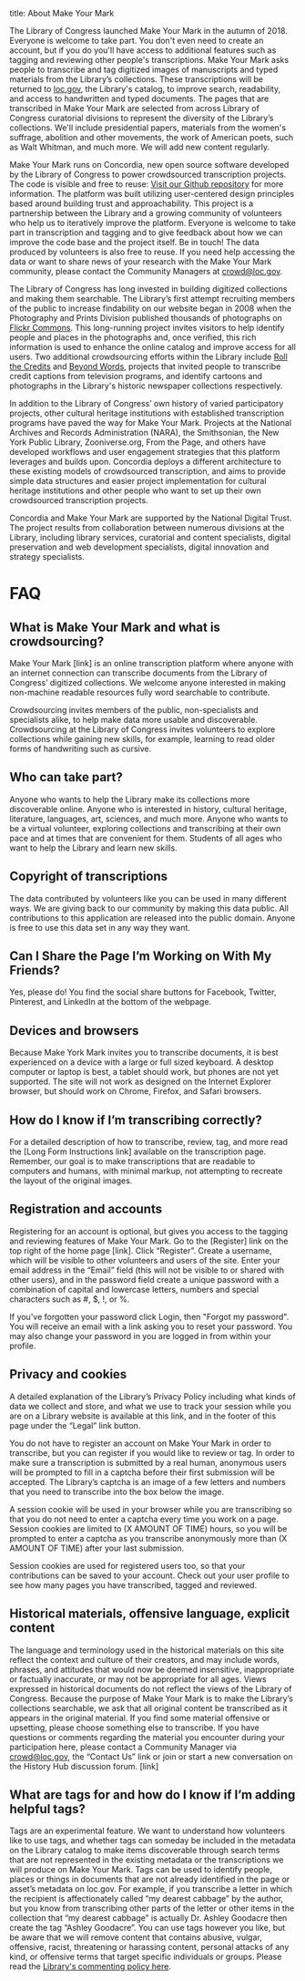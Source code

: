 title: About Make Your Mark

The Library of Congress launched Make Your Mark in the autumn of 2018. Everyone is welcome to take part. You don't even need to create an account, but if you do you'll have access to additional features such as tagging and reviewing other people's transcriptions. Make Your Mark asks people to transcribe and tag digitized images of manuscripts and typed materials from the Library’s collections. These transcriptions will be returned to [loc.gov](https://www.loc.gov/), the Library's catalog, to improve search, readability, and access to handwritten and typed documents. The pages that are transcribed in Make Your Mark are selected from across Library of Congress curatorial divisions to represent the diversity of the Library’s collections. We'll include presidential papers, materials from the women's suffrage, abolition and other movements, the work of American poets, such as Walt Whitman, and much more. We will add new content regularly.

Make Your Mark runs on Concordia, new open source software developed by the Library of Congress to power crowdsourced transcription projects. The code is visible and free to reuse: [Visit our Github repository](https://github.com/LibraryOfCongress/concordia) for more information. The platform was built utilizing user-centered design principles based around building trust and approachability. This project is a partnership between the Library and a growing community of volunteers who help us to iteratively improve the platform. Everyone is welcome to take part in transcription and tagging and to give feedback about how we can improve the code base and the project itself. Be in touch! The data produced by volunteers is also free to reuse. If you need help accessing the data or want to share news of your research with the Make Your Mark community, please contact the Community Managers at [crowd@loc.gov](mailto:crowd@lov.goc).

The Library of Congress has long invested in building digitized collections and making them searchable. The Library’s first attempt recruiting members of the public to increase findability on our website began in 2008 when the Photography and Prints Division published thousands of photographs on [Flickr Commons](https://www.flickr.com/photos/library_of_congress). This long-running project invites visitors to help identify people and places in the photographs and, once verified, this rich information is used to enhance the online catalog and improve access for all users. Two additional crowdsourcing efforts within the Library include [Roll the Credits](https://www.zooniverse.org/projects/sroosa/roll-the-credits) and [Beyond Words](http://beyondwords.labs.loc.gov/#/), projects that invited people to transcribe credit captions from television programs, and identify cartoons and photographs in the Library's historic newspaper collections respectively.

In addition to the Library of Congress’ own history of varied participatory projects, other cultural heritage institutions with established transcription programs have paved the way for Make Your Mark. Projects at the National Archives and Records Administration (NARA), the Smithsonian, the New York Public Library, Zooniverse.org, From the Page, and others have developed workflows and user engagement strategies that this platform leverages and builds upon. Concordia deploys a different architecture to these existing models of crowdsourced transcription, and aims to provide simple data structures and easier project implementation for cultural heritage institutions and other people who want to set up their own crowdsourced transcription projects.

Concordia and Make Your Mark are supported by the National Digital Trust. The project results from collaboration between numerous divisions at the Library, including library services, curatorial and content specialists, digital preservation and web development specialists, digital innovation and strategy specialists.

# FAQ

## What is Make Your Mark and what is crowdsourcing?

Make Your Mark [link] is an online transcription platform where anyone with an internet connection can transcribe documents from the Library of Congress’ digitized collections. We welcome anyone interested in making non-machine readable resources fully word searchable to contribute.

Crowdsourcing invites members of the public, non-specialists and specialists alike, to help make data more usable and discoverable. Crowdsourcing at the Library of Congress invites volunteers to explore collections while gaining new skills, for example, learning to read older forms of handwriting such as cursive.

## Who can take part?

Anyone who wants to help the Library make its collections more discoverable online. Anyone who is interested in history, cultural heritage, literature, languages, art, sciences, and much more. Anyone who wants to be a virtual volunteer, exploring collections and transcribing at their own pace and at times that are convenient for them. Students of all ages who want to help the Library and learn new skills.

## Copyright of transcriptions

The data contributed by volunteers like you can be used in many different ways. We are giving back to our community by making this data public. All contributions to this application are released into the public domain. Anyone is free to use this data set in any way they want.

## Can I Share the Page I’m Working on With My Friends?

Yes, please do! You find the social share buttons for Facebook, Twitter, Pinterest, and LinkedIn at the bottom of the webpage.

## Devices and browsers

Because Make York Mark invites you to transcribe documents, it is best experienced on a device with a large or full sized keyboard. A desktop computer or laptop is best, a tablet should work, but phones are not yet supported. The site will not work as designed on the Internet Explorer browser, but should work on Chrome, Firefox, and Safari browsers.

## How do I know if I’m transcribing correctly?

For a detailed description of how to transcribe, review, tag, and more read the [Long Form Instructions link] available on the transcription page. Remember, our goal is to make transcriptions that are readable to computers and humans, with minimal markup, not attempting to recreate the layout of the original images.

## Registration and accounts

Registering for an account is optional, but gives you access to the tagging and reviewing features of Make Your Mark. Go to the [Register] link on the top right of the home page [link]. Click “Register”. Create a username, which will be visible to other volunteers and users of the site. Enter your email address in the “Email” field (this will not be visible to or shared with other users), and in the password field create a unique password with a combination of capital and lowercase letters, numbers and special characters such as #, $, !, or %.

If you've forgotten your password click Login, then "Forgot my password". You will receive an email with a link asking you to reset your password. You may also change your password in you are logged in from within your profile.

## Privacy and cookies

A detailed explanation of the Library’s Privacy Policy including what kinds of data we collect and store, and what we use to track your session while you are on a Library website is available at this link, and in the footer of this page under the “Legal” link button.

You do not have to register an account on Make Your Mark in order to transcribe, but you can register if you would like to review or tag. In order to make sure a transcription is submitted by a real human, anonymous users will be prompted to fill in a captcha before their first submission will be accepted. The Library’s captcha is an image of a few letters and numbers that you need to transcribe into the box below the image.

A session cookie will be used in your browser while you are transcribing so that you do not need to enter a captcha every time you work on a page. Session cookies are limited to (X AMOUNT OF TIME) hours, so you will be prompted to enter a captcha as you transcribe anonymously more than (X AMOUNT OF TIME) after your last submission.

Session cookies are used for registered users too, so that your contributions can be saved to your account. Check out your user profile to see how many pages you have transcribed, tagged and reviewed.

## Historical materials, offensive language, explicit content

The language and terminology used in the historical materials on this site reflect the context and culture of their creators, and may include words, phrases, and attitudes that would now be deemed insensitive, inappropriate or factually inaccurate, or may not be appropriate for all ages. Views expressed in historical documents do not reflect the views of the Library of Congress. Because the purpose of Make Your Mark is to make the Library’s collections searchable, we ask that all original content be transcribed as it appears in the original material. If you find some material offensive or upsetting, please choose something else to transcribe. If you have questions or comments regarding the material you encounter during your participation here, please contact a Community Manager via crowd@loc.gov, the “Contact Us” link or join or start a new conversation on the History Hub discussion forum. [link]

## What are tags for and how do I know if I’m adding helpful tags?

Tags are an experimental feature. We want to understand how volunteers like to use tags, and whether tags can someday be included in the metadata on the Library catalog to make items discoverable through search terms that are not represented in the existing metadata or the transcriptions we will produce on Make Your Mark. Tags can be used to identify people, places or things in documents that are not already identified in the page or asset’s metadata on loc.gov. For example, if you transcribe a letter in which the recipient is affectionately called “my dearest cabbage” by the author, but you know from transcribing other parts of the letter or other items in the collection that “my dearest cabbage” is actually Dr. Ashley Goodacre then create the tag “Ashley Goodacre”. You can use tags however you like, but be aware that we will remove content that contains abusive, vulgar, offensive, racist, threatening or harassing content, personal attacks of any kind, or offensive terms that target specific individuals or groups. Please read the [Library's commenting policy here](https://www.loc.gov/legal/comment-and-posting-policy/).
